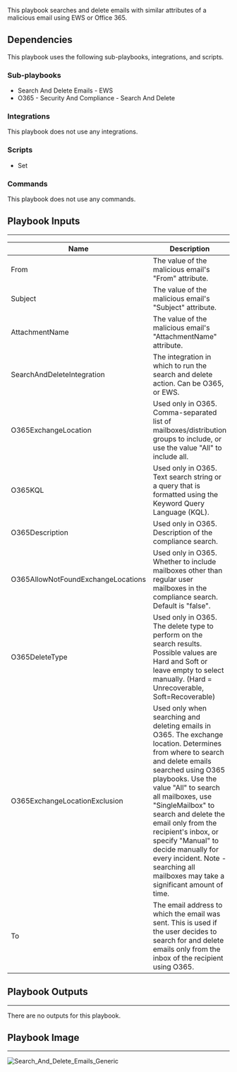 This playbook searches and delete emails with similar attributes of a malicious email using EWS or Office 365.

## Dependencies
This playbook uses the following sub-playbooks, integrations, and scripts.

### Sub-playbooks
* Search And Delete Emails - EWS
* O365 - Security And Compliance - Search And Delete

### Integrations
This playbook does not use any integrations.

### Scripts
* Set

### Commands
This playbook does not use any commands.

## Playbook Inputs
---

| **Name** | **Description** | **Default Value** | **Required** |
| --- | --- | --- | --- |
| From | The value of the malicious email's "From" attribute. | incident.emailfrom | Optional |
| Subject | The value of the malicious email's "Subject" attribute. | incident.emailsubject | Optional |
| AttachmentName | The value of the malicious email's "AttachmentName" attribute. | incident.attachmentname | Optional |
| SearchAndDeleteIntegration | The integration in which to run the search and delete action. Can be O365, or EWS. | EWS | Required |
| O365ExchangeLocation | Used only in O365. Comma-separated list of mailboxes/distribution groups to include, or use the value "All" to include all. | incident.emailto | Optional |
| O365KQL | Used only in O365. Text search string or a query that is formatted using the Keyword Query Language \(KQL\). |  | Optional |
| O365Description | Used only in O365. Description of the compliance search. |  | Optional |
| O365AllowNotFoundExchangeLocations<br/> | Used only in O365. Whether to include mailboxes other than regular user mailboxes in the compliance search. Default is "false". | false | Optional |
| O365DeleteType | Used only in O365. The delete type to perform on the search results. Possible values are Hard and Soft or leave empty to select manually. \(Hard = Unrecoverable, Soft=Recoverable\) | inputs.O365DeleteType | Optional |
| O365ExchangeLocationExclusion | Used only when searching and deleting emails in O365. The exchange location. Determines from where to search and delete emails searched using O365 playbooks. Use the value "All" to search all mailboxes, use "SingleMailbox" to search and delete the email only from the recipient's inbox, or specify "Manual" to decide manually for every incident. Note - searching all mailboxes may take a significant amount of time. | inputs.O365ExchangeLocationExclusion.None | Optional |
| To | The email address to which the email was sent. This is used if the user decides to search for and delete emails only from the inbox of the recipient using O365. | incident.emailto | Optional |

## Playbook Outputs
---
There are no outputs for this playbook.

## Playbook Image
---
![Search_And_Delete_Emails_Generic](../doc_files/Search_And_Delete_Emails_-_Generic_5_5.png)